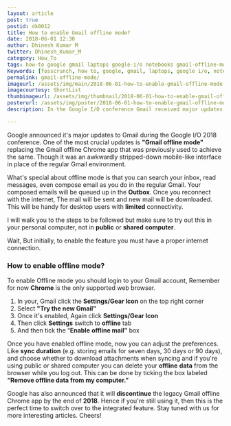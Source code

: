 ```yaml
---
layout: article
post: true
postid: dk0012
title: How to enable Gmail offline mode?
date: 2018-06-01 12:30
author: Dhinesh Kumar M
twitter: Dhinesh_Kumar_M
category: How_To
tags: how-to google gmail laptops google-i/o notebooks gmail-offline-mode google-io-2018 gmail-tricks gmail-tips 
Keywords: [fosscrunch, how to, google, gmail, laptops, google i/o, notebooks, gmail offline mode, google io 2018, gmail tricks, gmail tips ]
permalink: gmail-offline-mode/
imageurl: /assets/img/main/2018-06-01-how-to-enable-gmail-offline-mode.jpg
imagecourtesy: ShortList
thumbimageurl: /assets/img/thumbnail/2018-06-01-how-to-enable-gmail-offline-mode-t.jpg
posterurl: /assets/img/poster/2018-06-01-how-to-enable-gmail-offline-mode-p.jpg
description: In the Google I/O conference Gmail received major updates, One among them is Gmail offline mode, Which will enable desktop users to access gmail in offline. Read the article for the steps to enable offline mode.

---
```

<p><span class="first-letter">G</span>oogle announced it's major updates to Gmail during the Google I/O 2018 conference. One of the most crucial updates is <strong>"Gmail offline mode"</strong> replacing the Gmail offline Chrome app that was previously used to achieve the same. Though it was an awkwardly stripped-down mobile-like interface in place of the regular Gmail environment.</p>
<p>What's special about offline mode is that you can search your inbox, read messages, even compose email as you do in the regular Gmail. Your composed emails will be queued up in the <strong>Outbox</strong>. Once you reconnect with the internet, The mail will be sent and new mail will be downloaded. This will be handy for desktop users with <strong>limited</strong> connectivity.</p>
<p>I will walk you to the steps to be followed but make sure to try out this in your personal computer, not in <strong>public</strong> or <strong>shared</strong> <strong>computer</strong>.</p>
<p>Wait, But initially, to enable the feature you must have a proper internet connection.</p>
<h3><strong>How to enable offline mode?</strong></h3>
<p>To enable Offline mode you should login to your Gmail account, Remember for now <strong>Chrome</strong> is the only supported web browser.</p>
<ol>
<li>In your, Gmail click the <strong>Settings/Gear Icon</strong> on the top right corner</li>

<li>Select <strong>"Try the new Gmail"</strong></li>

<li>Once it's enabled, Again click <strong>Settings/Gear Icon</strong></li>

<li>Then click <strong>S</strong><strong><strong>ettings</strong></strong> switch to <strong>offline</strong> tab</li>

<li>And then tick the &ldquo;<strong>E</strong><strong><strong>nable</strong></strong> <strong>offline mail&rdquo;</strong> box</li>
</ol>
<p>Once you have enabled offline mode, now you can adjust the preferences. Like <strong>sync duration</strong> (e.g. storing emails for seven days, 30 days or 90 days), and choose whether to download attachments when syncing and if you're using public or shared computer you can delete your <strong>offline</strong> <strong>data</strong> from the browser while you log out. This can be done by ticking the box labeled <strong>&ldquo;Remove offline data from my computer.&rdquo;</strong></p>
<p>Google has also announced that it will <strong>discontinue</strong> the legacy Gmail offline Chrome app by the end of <strong>2018</strong>. Hence if you're still using it, then this is the perfect time to switch over to the integrated feature. Stay tuned with us for more interesting articles. Cheers!</p>